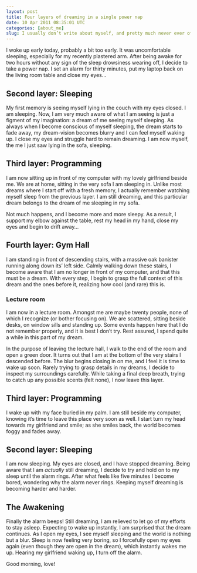 ```yaml
---
layout: post
title: Four layers of dreaming in a single power nap
date: 10 Apr 2011 08:35:01 UTC
categories: [about_me]
slug: I usually don’t write about myself, and pretty much never ever of dreams. Today, however, I’ll make an exception because I must write this down somewhere I won’t lose it.
---
```


I woke up early today, probably a bit too early. It was uncomfortable sleeping, especially for my recently plastered arm. After being awake for two hours without any sign of the sleep drowsiness wearing off, I decide to take a power nap. I set an alarm for thirty minutes, put my laptop back on the living room table and close my eyes…

## Second layer: Sleeping
My first memory is seeing myself lying in the couch with my eyes closed. I am sleeping. Now, I am very much aware of what I am seeing is just a figment of my imagination: a dream of me seeing myself sleeping. As always when I become conscious of myself sleeping, the dream starts to fade away, my dream-vision becomes blurry and I can feel myself waking up. I close my eyes and struggle hard to remain dreaming. I am now myself, the me I just saw lying in the sofa, sleeping.

## Third layer: Programming
I am now sitting up in front of my computer with my lovely girlfriend beside me. We are at home, sitting in the very sofa I am sleeping in. Unlike most dreams where I start off with a fresh memory, I actually remember watching myself sleep from the previous layer. I am still dreaming, and this particular dream belongs to the dream of me sleeping in my sofa.

Not much happens, and I become more and more sleepy. As a result, I support my elbow against the table, rest my head in my hand, close my eyes and begin to drift away…

## Fourth layer: Gym Hall
I am standing in front of descending stairs, with a massive oak banister running along down its’ left side. Calmly walking down these stairs, I become aware that I am no longer in front of my computer, and that this must be a dream. With every step, I begin to grasp the full context of this dream and the ones before it, realizing how cool (and rare) this is.

### Lecture room
I am now in a lecture room. Amongst me are maybe twenty people, none of which I recognize (or bother focusing on). We are scattered, sitting beside desks, on window sills and standing up. Some events happen here that I do not remember properly, and it is best I don’t try. Rest assured, I spend quite a while in this part of my dream.

In the purpose of leaving the lecture hall, I walk to the end of the room and open a green door. It turns out that I am at the bottom of the very stairs I descended before. The blur begins closing in on me, and I feel it is time to wake up soon. Rarely trying to grasp details in my dreams, I decide to inspect my surroundings carefully. While taking a final deep breath, trying to catch up any possible scents (felt none), I now leave this layer.

## Third layer: Programming
I wake up with my face buried in my palm. I am still beside my computer, knowing it’s time to leave this place very soon as well. I start turn my head towards my girlfriend and smile; as she smiles back, the world becomes foggy and fades away.

## Second layer: Sleeping
I am now sleeping. My eyes are closed, and I have stopped dreaming. Being aware that I am *actually* still dreaming, I decide to try and hold on to my sleep until the alarm rings. After what feels like five minutes I become bored, wondering why the alarm never rings. Keeping myself dreaming is becoming harder and harder.

## The Awakening
Finally the alarm beeps! Still dreaming, I am relieved to let go of my efforts to stay asleep. Expecting to wake up instantly, I am surprised that the dream continues. As I open my eyes, I see myself sleeping and the world is nothing but a blur. Sleep is now feeling very boring, so I forcefully open my eyes again (even though they are open in the dream), which instantly wakes me up. Hearing my girlfriend waking up, I turn off the alarm.

Good morning, love!